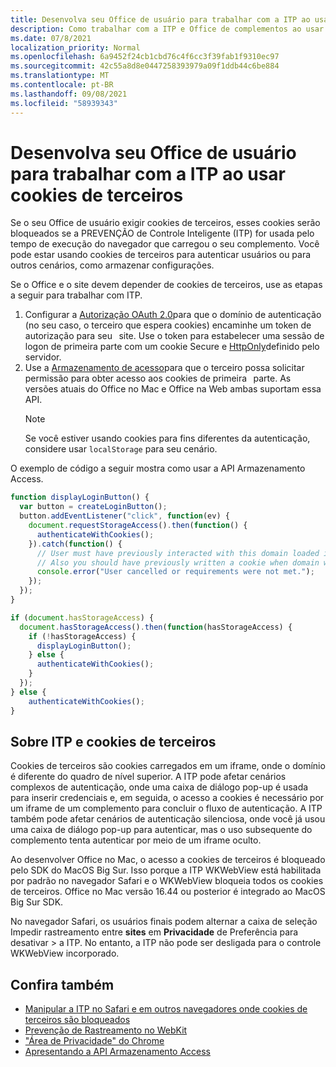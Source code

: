```yaml
---
title: Desenvolva seu Office de usuário para trabalhar com a ITP ao usar cookies de terceiros
description: Como trabalhar com a ITP e Office de complementos ao usar cookies de terceiros
ms.date: 07/8/2021
localization_priority: Normal
ms.openlocfilehash: 6a9452f24cb1cbd76c4f6cc3f39fab1f9310ec97
ms.sourcegitcommit: 42c55a8d8e0447258393979a09f1ddb44c6be884
ms.translationtype: MT
ms.contentlocale: pt-BR
ms.lasthandoff: 09/08/2021
ms.locfileid: "58939343"
---
```

# <a name="develop-your-office-add-in-to-work-with-itp-when-using-third-party-cookies"></a>Desenvolva seu Office de usuário para trabalhar com a ITP ao usar cookies de terceiros

Se o seu Office de usuário exigir cookies de terceiros, esses cookies serão bloqueados se a PREVENÇÃO de Controle Inteligente (ITP) for usada pelo tempo de execução do navegador que carregou o seu complemento. Você pode estar usando cookies de terceiros para autenticar usuários ou para outros cenários, como armazenar configurações.

Se o Office e o site devem depender de cookies de terceiros, use as etapas a seguir para trabalhar com ITP.

1. Configurar a [Autorização OAuth 2.0](https://tools.ietf.org/html/rfc6749)para que o domínio de autenticação (no seu caso, o terceiro que espera cookies) encaminhe um token de autorização para seu   site. Use o token para estabelecer uma sessão de logon de primeira parte com um cookie Secure e [HttpOnly](https://developer.mozilla.org/docs/Web/HTTP/Cookies#Secure_and_HttpOnly_cookies)definido pelo servidor.
2. Use a [Armazenamento de acesso](https://webkit.org/blog/8124/introducing-storage-access-api/)para que o terceiro possa solicitar permissão para obter acesso aos cookies de primeira   parte. As versões atuais do Office no Mac e Office na Web ambas suportam essa API.
    > [!NOTE]
    > Se você estiver usando cookies para fins diferentes da autenticação, considere usar `localStorage` para seu cenário.

O exemplo de código a seguir mostra como usar a API Armazenamento Access.

```javascript
function displayLoginButton() {
  var button = createLoginButton();
  button.addEventListener("click", function(ev) {
    document.requestStorageAccess().then(function() {
      authenticateWithCookies(); 
    }).catch(function() {
      // User must have previously interacted with this domain loaded in a top frame
      // Also you should have previously written a cookie when domain was loaded in the top frame
      console.error("User cancelled or requirements were not met.");
    });
  });
}

if (document.hasStorageAccess) { 
  document.hasStorageAccess().then(function(hasStorageAccess) { 
    if (!hasStorageAccess) { 
      displayLoginButton(); 
    } else { 
      authenticateWithCookies(); 
    } 
  }); 
} else { 
    authenticateWithCookies(); 
} 
```

## <a name="about-itp-and-third-party-cookies"></a>Sobre ITP e cookies de terceiros

Cookies de terceiros são cookies carregados em um iframe, onde o domínio é diferente do quadro de nível superior. A ITP pode afetar cenários complexos de autenticação, onde uma caixa de diálogo pop-up é usada para inserir credenciais e, em seguida, o acesso a cookies é necessário por um iframe de um complemento para concluir o fluxo de autenticação. A ITP também pode afetar cenários de autenticação silenciosa, onde você já usou uma caixa de diálogo pop-up para autenticar, mas o uso subsequente do complemento tenta autenticar por meio de um iframe oculto.

Ao desenvolver Office no Mac, o acesso a cookies de terceiros é bloqueado pelo SDK do MacOS Big Sur. Isso porque a ITP WKWebView está habilitada por padrão no navegador Safari e o WKWebView bloqueia todos os cookies de terceiros. Office no Mac versão 16.44 ou posterior é integrado ao MacOS Big Sur SDK.

No navegador Safari, os usuários finais podem alternar a caixa de seleção Impedir rastreamento entre **sites** em **Privacidade** de Preferência para desativar  >   a ITP. No entanto, a ITP não pode ser desligada para o controle WKWebView incorporado.

## <a name="see-also"></a>Confira também

- [Manipular a ITP no Safari e em outros navegadores onde cookies de terceiros são bloqueados](/azure/active-directory/develop/reference-third-party-cookies-spas)
- [Prevenção de Rastreamento no WebKit](https://webkit.org/tracking-prevention/)
- ["Área de Privacidade" do Chrome](https://blog.chromium.org/2020/01/building-more-private-web-path-towards.html)
- [Apresentando a API Armazenamento Access](https://blogs.windows.com/msedgedev/2020/07/08/introducing-storage-access-api/)